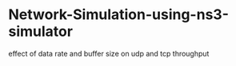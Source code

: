 # Network-Simulation-using-ns3-simulator
effect of data rate and buffer size on udp and tcp throughput
